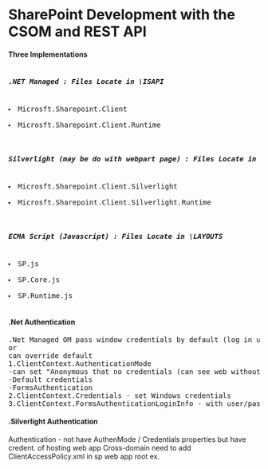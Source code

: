 # SharePoint Development with the CSOM and REST API

<h4>Three Implementations</h4>
<pre>
<h5>.NET Managed : Files Locate in <System Root>\ISAPI</h5>
<li>Microsft.Sharepoint.Client</li>
<li>Microsft.Sharepoint.Client.Runtime</li>

<h5>Silverlight (may be do with webpart page) : Files Locate in <System Root>\LAYOUTS\ClientBin</h5>
<li>Microsft.Sharepoint.Client.Silverlight</li>
<li>Microsft.Sharepoint.Client.Silverlight.Runtime</li>
  
<h5>ECMA Script (Javascript) : Files Locate in <System Root>\LAYOUTS</h5>
<li>SP.js</li>
<li>SP.Core.js</li>
<li>SP.Runtime.js</li>
</pre>

<h4>.Net Authentication</h4>
<pre>
.Net Managed OM pass window credentials by default (log in user can call)
or
can override default
1.ClientContext.AuthenticationMode
-can set "Anonymous that no credentials (can see web without login)
-Default credentials
-FormsAuthentication
2.ClientContext.Credentials - set Windows credentials
3.ClientContext.FormsAuthenticationLoginInfo - with user/pass
</pre>

<h4>.Silverlight Authentication</h4>

Authentication - not have AuthenMode / Credentials properties but have credent. of hosting web app
Cross-domain need to add ClientAccessPolicy.xml in sp web app root
ex.
<pre>
<?xml version="1" encode..>
<access-policy>
<cross-domain-access>
<policy>
<allow-from http-request-headers="*">
<b><domain uri="*"/></b>
</allow-from>
<grant-to>
<b><resource include-subpaths="true" path="/"/></b>
</grant-to>
</pre>
